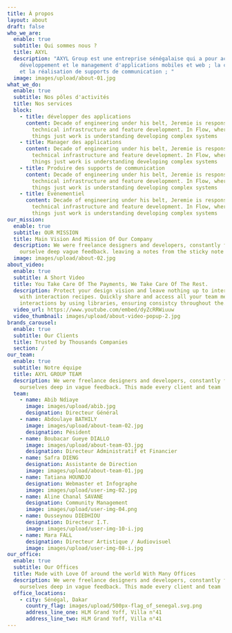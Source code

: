 ```yaml
---
title: À propos
layout: about
draft: false
who_we_are:
  enable: true
  subtitle: Qui sommes nous ?
  title: AXYL
  description: "AXYL Group est une entreprise sénégalaise qui a pour activité le
    développement et le management d'applications mobiles et web ; la conception
    et la réalisation de supports de communication ; "
  image: images/upload/about-01.jpg
what_we_do:
  enable: true
  subtitle: Nos pôles d'activités
  title: Nos services
  block:
    - title: développer des applications
      content: Decade of engineering under his belt, Jeremie is responsible for
        technical infrastructure and feature development. In Flow, wherever
        things just work is understanding developing complex systems
    - title: Manager des applications
      content: Decade of engineering under his belt, Jeremie is responsible for
        technical infrastructure and feature development. In Flow, wherever
        things just work is understanding developing complex systems
    - title: Produire des supports de communication
      content: Decade of engineering under his belt, Jeremie is responsible for
        technical infrastructure and feature development. In Flow, wherever
        things just work is understanding developing complex systems
    - title: Événementiel
      content: Decade of engineering under his belt, Jeremie is responsible for
        technical infrastructure and feature development. In Flow, wherever
        things just work is understanding developing complex systems
our_mission:
  enable: true
  subtitle: OUR MISSION
  title: Main Vision And Mission Of Our Company
  description: We were freelance designers and developers, constantly finding
    ourselve deep vague feedback. leaving a notes from the sticky note piece .
  image: images/upload/about-02.jpg
about_video:
  enable: true
  subtitle: A Short Video
  title: You Take Care Of The Payments, We Take Care Of The Rest.
  description: Protect your design vision and leave nothing up to interpretation
    with interaction recipes. Quickly share and access all your team members
    interactions by using libraries, ensuring consistcy throughout the.
  video_url: https://www.youtube.com/embed/dyZcRRWiuuw
  video_thumbnail: images/upload/about-video-popup-2.jpg
brands_carousel:
  enable: true
  subtitle: Our Clients
  title: Trusted by Thousands Companies
  section: /
our_team:
  enable: true
  subtitle: Notre équipe
  title: AXYL GROUP TEAM
  description: We were freelance designers and developers, constantly finding <br>
    ourselves deep in vague feedback. This made every client and team
  team:
    - name: Abib Ndiaye
      image: images/upload/abib.jpg
      designation: Directeur Général
    - name: Abdoulaye BATHILY
      image: images/upload/about-team-02.jpg
      designation: Pésident
    - name: Boubacar Gueye DIALLO
      image: images/upload/about-team-03.jpg
      designation: Directeur Administratif et Financier
    - name: Safra DIENG
      designation: Assistante de Direction
      image: images/upload/about-team-01.jpg
    - name: Tatiana HOUNDJO
      designation: Webmaster et Infographe
      image: images/upload/user-img-02.jpg
    - name: Aline Chanal SAVANE
      designation: Community Management
      image: images/upload/user-img-04.png
    - name: Ousseynou DIEDHIOU
      designation: Directeur I.T.
      image: images/upload/user-img-10-i.jpg
    - name: Mara FALL
      designation: Directeur Artistique / Audiovisuel
      image: images/upload/user-img-08-i.jpg
our_office:
  enable: true
  subtitle: Our Offices
  title: Made with Love Of around the world With Many Offices
  description: We were freelance designers and developers, constantly finding <br>
    ourselves deep in vague feedback. This made every client and team
  office_locations:
    - city: Sénégal, Dakar
      country_flag: images/upload/500px-flag_of_senegal.svg.png
      address_line_one: HLM Grand Yoff, Villa n°41
      address_line_two: HLM Grand Yoff, Villa n°41
---
```

